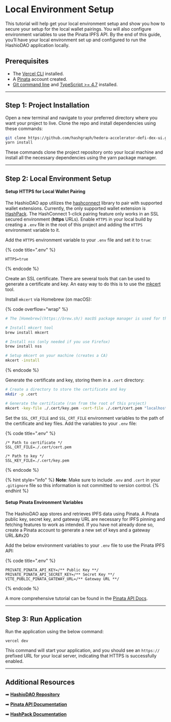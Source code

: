 # Local Environment Setup

This tutorial will help get your local environment setup and show you how to secure your setup for the local wallet pairings. You will also configure environment variables to use the Pinata IPFS API. By the end of this guide, you’ll have your local environment set up and configured to run the HashioDAO application locally.

## Prerequisites

* The [Vercel CLI](https://vercel.com/docs/cli) installed.
* A [Pinata](https://www.pinata.cloud/) account created.
* [Git command line](https://git-scm.com/downloads) and [TypeScript >= 4.7](https://www.npmjs.com/package/typescript) installed.

***

## Step 1: Project Installation

Open a new terminal and navigate to your preferred directory where you want your project to live. Clone the repo and install dependencies using these commands:

```bash
git clone https://github.com/hashgraph/hedera-accelerator-defi-dex-ui.git
yarn install
```

These commands clone the project repository onto your local machine and install all the necessary dependencies using the yarn package manager.

***

## Step 2: Local Environment Setup

#### Setup HTTPS for Local Wallet Pairing

The HashioDAO app utilizes the [hashconnect](https://github.com/Hashpack/hashconnect) library to pair with supported wallet extensions. Currently, the only supported wallet extension is [HashPack](https://www.hashpack.app/). The HashConnect 1-click pairing feature only works in an SSL secured environment (**https** URLs). Enable `HTTPS` in your local build by creating a `.env` file in the root of this project and adding the `HTTPS` environment variable to it.

Add the `HTTPS` environment variable to your `.env` file and set it to `true`:

{% code title=".env" %}
```
HTTPS=true
```
{% endcode %}

Create an SSL certificate. There are several tools that can be used to generate a certificate and key. An easy way to do this is to use the [mkcert](https://github.com/FiloSottile/mkcert) tool.

Install `mkcert` via Homebrew (on macOS):

{% code overflow="wrap" %}
```bash
# The [Homebrew](https://brew.sh/) macOS package manager is used for this example

# Install mkcert tool
brew install mkcert

# Install nss (only needed if you use Firefox)
brew install nss

# Setup mkcert on your machine (creates a CA)
mkcert -install
```
{% endcode %}

Generate the certificate and key, storing them in a `.cert` directory:

```bash
# Create a directory to store the certificate and key
mkdir -p .cert

# Generate the certificate (ran from the root of this project)
mkcert -key-file ./.cert/key.pem -cert-file ./.cert/cert.pem "localhost"
```

Set the `SSL_CRT_FILE` and `SSL_CRT_FILE` environment variables to the path of the certificate and key files. Add the variables to your `.env` file:

{% code title=".env" %}
```
/* Path to certificate */
SSL_CRT_FILE=./.cert/cert.pem

/* Path to key */
SSL_KEY_FILE=./.cert/key.pem
```
{% endcode %}

{% hint style="info" %}
**Note**: Make sure to include `.env` and `.cert` in your `.gitignore` file so this information is not committed to version control.
{% endhint %}

#### Setup Pinata Environment Variables

The HashioDAO app stores and retrieves IPFS data using Pinata. A Pinata public key, secret key, and gateway URL are necessary for IPFS pinning and fetching features to work as intended. If you have not already done so, create a Pinata account to generate a new set of keys and a gateway URL.\&#x20

Add the below environment variables to your `.env` file to use the Pinata IPFS API:

{% code title=".env" %}
```
PRIVATE_PINATA_API_KEY=/** Public Key **/
PRIVATE_PINATA_API_SECRET_KEY=/** Secret Key **/
VITE_PUBLIC_PINATA_GATEWAY_URL=/** Gateway URL **/
```
{% endcode %}

A more comprehensive tutorial can be found in the [Pinata API Docs](https://docs.pinata.cloud/docs/welcome-to-pinata).

***

## Step 3: Run Application

Run the application using the below command:

```bash
vercel dev
```

This command will start your application, and you should see an `https://` prefixed URL for your local server, indicating that HTTPS is successfully enabled.

***

## Additional Resources

➡ [**HashioDAO Repository**](https://github.com/hashgraph/hedera-accelerator-defi-dex-ui)

➡ [**Pinata API Documentation**](https://docs.pinata.cloud/introduction)

➡ [**HashPack Documentation**](https://docs.hashpack.app/dapp-developers/hashconnect)
